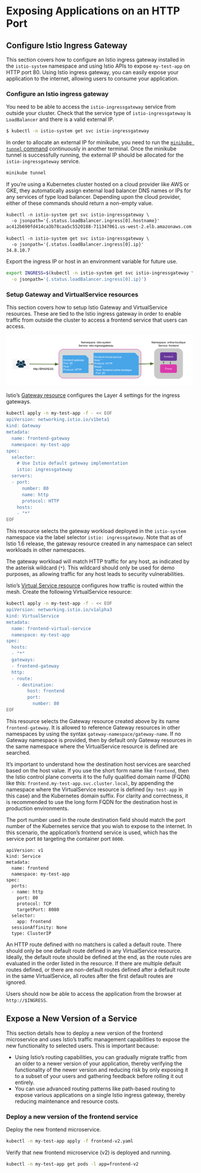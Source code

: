 # Exposing Applications on an HTTP Port

## Configure Istio Ingress Gateway

This section covers how to configure an Istio ingress gateway installed in the `istio-system` namespace and using Istio APIs to expose `my-test-app` on HTTP port 80. Using Istio ingress gateway, you can easily expose your application to the internet, allowing users to consume your application.

### Configure an Istio ingress gateway

You need to be able to access the `istio-ingressgateway` service from outside your cluster. Check that the service type of `istio-ingressgateway` is `LoadBalancer` and there is a valid external IP.

```sh
$ kubectl -n istio-system get svc istio-ingressgateway
```

In order to allocate an external IP for minikube, you need to run the [`minikube tunnel` command](https://minikube.sigs.k8s.io/docs/handbook/accessing/#loadbalancer-access) continuously in another terminal. Once the minikube tunnel is successfully running, the external IP should be allocated for the `istio-ingressgateway` service.

```sh
minikube tunnel
```

If you’re using a Kubernetes cluster hosted on a cloud provider like AWS or GKE, they automatically assign external load balancer DNS names or IPs for any services of type load balancer. Depending upon the cloud provider, either of these commands should return a non-empty value.

```
kubectl -n istio-system get svc istio-ingressgateway \
  -o jsonpath='{.status.loadBalancer.ingress[0].hostname}'
ac412b690fd414ca3b78caa5c5520188-711347061.us-west-2.elb.amazonaws.com

kubectl -n istio-system get svc istio-ingressgateway \
  -o jsonpath='{.status.loadBalancer.ingress[0].ip}'
34.8.10.7
```

Export the ingress IP or host in an environment variable for future use.

```sh
export INGRESS=$(kubectl -n istio-system get svc istio-ingressgateway \
  -o jsonpath='{.status.loadBalancer.ingress[0].ip}')
```

### Setup Gateway and VirtualService resources

This section covers how to setup Istio Gateway and VirtualService resources. These are tied to the Istio ingress gateway in order to enable traffic from outside the cluster to access a frontend service that users can access.

![Instio Ingress Gateway](img/istio-ingress-gateway.png)

Istio’s [Gateway resource](https://istio.io/latest/docs/reference/config/networking/gateway/) configures the Layer 4 settings for the ingress gateways.

```sh
kubectl apply -n my-test-app -f - << EOF
apiVersion: networking.istio.io/v1beta1
kind: Gateway
metadata:
  name: frontend-gateway
  namespace: my-test-app
spec:
  selector:
    # Use Istio default gateway implementation
    istio: ingressgateway
  servers:
  - port:
      number: 80
      name: http
      protocol: HTTP
    hosts:
    - "*"
EOF
```

This resource selects the gateway workload deployed in the `istio-system` namespace via the label selector `istio: ingressgateway`. Note that as of Istio 1.6 release, the gateway resource created in any namespace can select workloads in other namespaces.

The gateway workload will match HTTP traffic for any host, as indicated by the asterisk wildcard (`*`). This wildcard should only be used for demo purposes, as allowing traffic for any host leads to security vulnerabilities.

Istio’s [Virtual Service resource](https://istio.io/latest/docs/reference/config/networking/virtual-service/) configures how traffic is routed within the mesh. Create the following VirtualService resource:

```sh
kubectl apply -n my-test-app -f - << EOF
apiVersion: networking.istio.io/v1alpha3
kind: VirtualService
metadata:
  name: frontend-virtual-service
  namespace: my-test-app
spec:
  hosts:
  - "*"
  gateways:
  - frontend-gateway
  http:
  - route:
    - destination:
        host: frontend
        port:
          number: 80
EOF
```

This resource selects the Gateway resource created above by its name `frontend-gateway`. It is allowed to reference Gateway resources in other namespaces by using the syntax `gateway-namespace/gateway-name`. If no Gateway namespace is provided, then by default only Gateway resources in the same namespace where the VirtualService resource is defined are searched.

It’s important to understand how the destination host services are searched based on the host value. If you use the short form name like `frontend`, then the Istio control plane converts it to the fully qualified domain name (FQDN) like this: `frontend.my-test-app.svc.cluster.local`, by appending the namespace where the VirtualService resource is defined (`my-test-app` in this case) and the Kubernetes domain suffix. For clarity and correctness, it is recommended to use the long form FQDN for the destination host in production environments.

The port number used in the route destination field should match the port number of the Kubernetes service that you wish to expose to the internet. In this scenario, the application’s frontend service is used, which has the service port `80` targeting the container port `8000`.

```shkubectl -n my-test-app get svc frontend -o yaml
apiVersion: v1
kind: Service
metadata:
  name: frontend
  namespace: my-test-app
spec:
  ports:
  - name: http
    port: 80
    protocol: TCP
    targetPort: 8080
  selector:
    app: frontend
  sessionAffinity: None
  type: ClusterIP
```

An HTTP route defined with no matchers is called a default route. There should only be one default route defined in any VirtualService resource. Ideally, the default route should be defined at the end, as the route rules are evaluated in the order listed in the resource. If there are multiple default routes defined, or there are non-default routes defined after a default route in the same VirtualService, all routes after the first default routes are ignored.

Users should now be able to access the application from the browser at `http://$INGRESS`.

## Expose a New Version of a Service

This section details how to deploy a new version of the frontend microservice and uses Istio’s traffic management capabilities to expose the new functionality to selected users. This is important because:

- Using Istio’s routing capabilities, you can gradually migrate traffic from an older to a newer version of your application, thereby verifying the functionality of the newer version and reducing risk by only exposing it to a subset of your users and gathering feedback before rolling it out entirely.
- You can use advanced routing patterns like path-based routing to expose various applications on a single Istio ingress gateway, thereby reducing maintenance and resource costs.

### Deploy a new version of the frontend service

Deploy the new frontend microservice.

```sh
kubectl -n my-test-app apply -f frontend-v2.yaml
```

Verify that new frontend microservice (v2) is deployed and running.

```sh
kubectl -n my-test-app get pods -l app=frontend-v2
```
